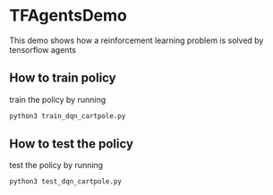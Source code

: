 # TFAgentsDemo
This demo shows how a reinforcement learning problem is solved by tensorflow agents

## How to train policy

train the policy by running

```bash
python3 train_dqn_cartpole.py
```

## How to test the policy

test the policy by running

```bash
python3 test_dqn_cartpole.py
```
